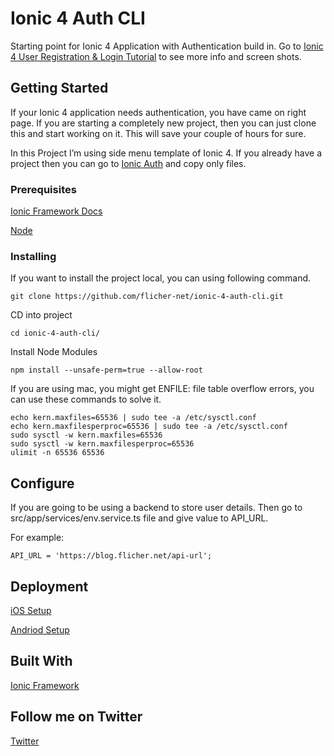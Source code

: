# Ionic 4 Auth CLI

Starting point for Ionic 4 Application with Authentication build in.
Go to [Ionic 4 User Registration & Login Tutorial](https://blog.flicher.net/ionic-4-user-registration-login-tutorial/) to see more info and screen shots.

## Getting Started

If your Ionic 4 application needs authentication, you have came on right page. If you are starting a completely new project, then you can just clone this and start working on it. This will save your couple of hours for sure.

In this Project I’m using side menu template of Ionic 4. If you already have a project then you can go to [Ionic Auth](https://github.com/flicher-net/ionic-4-auth) and copy only files.


### Prerequisites

[Ionic Framework Docs](https://ionicframework.com/docs/)

[Node](https://nodejs.org/)

### Installing

If you want to install the project local, you can using following command.

```
git clone https://github.com/flicher-net/ionic-4-auth-cli.git
```

CD into project

```
cd ionic-4-auth-cli/
```

Install Node Modules

```
npm install --unsafe-perm=true --allow-root
```

If you are using mac, you might get ENFILE: file table overflow errors, you can use these commands to solve it.

```
echo kern.maxfiles=65536 | sudo tee -a /etc/sysctl.conf
echo kern.maxfilesperproc=65536 | sudo tee -a /etc/sysctl.conf
sudo sysctl -w kern.maxfiles=65536
sudo sysctl -w kern.maxfilesperproc=65536
ulimit -n 65536 65536    
```

## Configure

If you are going to be using a backend to store user details. Then go to src/app/services/env.service.ts file and give value to API_URL.

For example:

```
API_URL = 'https://blog.flicher.net/api-url';
```
## Deployment

[iOS Setup](https://ionicframework.com/docs/installation/ios)

[Andriod Setup](https://ionicframework.com/docs/installation/android)

## Built With

[Ionic Framework](https://ionicframework.com/)

## Follow me on Twitter

[Twitter](https://twitter.com/_varunverma)
